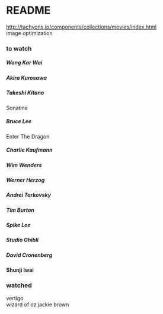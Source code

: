 # README  

http://tachyons.io/components/collections/movies/index.html  
image optimization

### to watch  


##### Wong Kar Wai

##### Akira Kurosawa  

##### Takeshi Kitano

Sonatine  

##### Bruce Lee  

Enter The Dragon

##### Charlie Kaufmann  

##### Wim Wenders

##### Werner Herzog 

##### Andrei Tarkovsky  

##### Tim Burton  

##### Spike Lee  

##### Studio Ghibli

##### David Cronenberg

#### Shunji Iwai



### watched  

vertigo  
wizard of oz 
jackie brown

